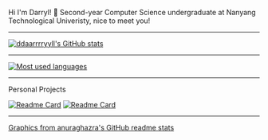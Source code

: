 Hi I'm Darryl! 👋 Second-year Computer Science undergraduate at Nanyang Technological Univeristy, nice to meet you!
  
---
[![ddaarrrryyll's GitHub stats](https://github-readme-stats.vercel.app/api?username=ddaarrrryyll&count_private=true&show_icons=true&theme=dracula&title_color=0decaf0&custom_title=Darryl%27s%20stats)](https://github.com/ddaarrrryyll/github-readme-stats)
  
---
[![Most used languages](https://github-readme-stats.vercel.app/api/top-langs/?username=ddaarrrryyll&langs_count=7&theme=dracula&title_color=0decaf0)](https://github.com/ddaarrrryyll/github-readme-stats)
  
---
Personal Projects
  
[![Readme Card](https://github-readme-stats.vercel.app/api/pin/?username=ddaarrrryyll&repo=cs50-final-proj-plsgive&theme=dracula&title_color=0decaf0)](https://github.com/ddaarrrryyll/cs50-final-proj-plsgive)
[![Readme Card](https://github-readme-stats.vercel.app/api/pin/?username=ddaarrrryyll&repo=stckhm&theme=dracula&title_color=0decaf0)](https://github.com/ddaarrrryyll/stckhm)
  
---
[Graphics from anuraghazra's GitHub readme stats](https://github.com/anuraghazra/github-readme-stats)

<!--
**ddaarrrryyll/ddaarrrryyll** is a ✨ _special_ ✨ repository because its `README.md` (this file) appears on your GitHub profile.

Here are some ideas to get you started:

- 🔭 I’m currently working on ...
- 🌱 I’m currently learning ...
- 👯 I’m looking to collaborate on ...
- 🤔 I’m looking for help with ...
- 💬 Ask me about ...
- 📫 How to reach me: ...
- 😄 Pronouns: ...
- ⚡ Fun fact: ...
-->
